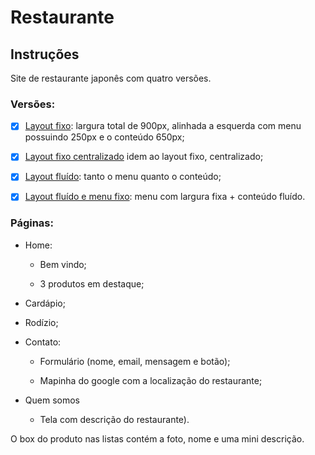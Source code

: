 # Restaurante

## Instruções
Site de restaurante japonês com quatro versões.

### Versões:

- [X]  [Layout fixo](https://github.com/gabipz/Academy-Creditas/tree/main/restaurante/restaurante-fixo-esquerda): largura total de 900px, alinhada a esquerda com menu possuindo 250px e o conteúdo 650px;

- [X]  [Layout fixo centralizado](https://gabipz.github.io/Academy-Creditas/restaurante/restaurante-fixo-centro/) idem ao layout fixo, centralizado;

- [X]  [Layout fluído](https://gabipz.github.io/Academy-Creditas/restaurante/restaurante-fluido/): tanto o menu quanto o conteúdo;

- [X]  [Layout fluído e menu fixo](https://gabipz.github.io/Academy-Creditas/restaurante/restaurante-fluido-menufixo/): menu com largura fixa + conteúdo fluído.


### Páginas:

- Home:
	- Bem vindo; 

	- 3 produtos em destaque;

- Cardápio;

- Rodízio;

- Contato:
	- Formulário (nome, email, mensagem e botão);

	- Mapinha do google com a localização do restaurante;

- Quem somos
	- Tela com descrição do restaurante).

O box do produto nas listas contém a foto, nome e uma mini descrição.

